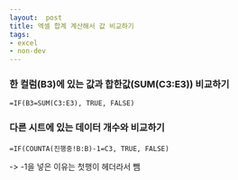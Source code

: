 ```yaml
---
layout:  post
title: 엑셀 합계 계산해서 값 비교하기
tags:
- excel
- non-dev
---
```



### 한 컬럼(B3)에 있는 값과 합한값(SUM(C3:E3)) 비교하기
`=IF(B3=SUM(C3:E3), TRUE, FALSE)`


### 다른 시트에 있는 데이터 개수와 비교하기
`=IF(COUNTA(진행중!B:B)-1=C3, TRUE, FALSE)`

-> -1을 넣은 이유는 첫행이 헤더라서 뺌

